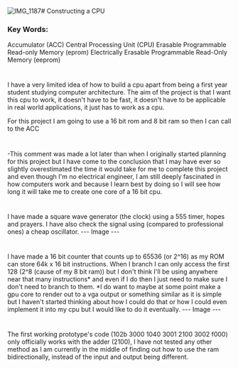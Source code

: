 ![IMG_1187](https://github.com/user-attachments/assets/5b782303-7661-405c-b369-b17e29e8e0e6)# Constructing a CPU

### Key Words:
Accumulator (ACC)
Central Processing Unit (CPU)
Erasable Programmable Read-only Memory (eprom)
Electrically Erasable Programmable Read-Only Memory (eeprom)

#

I have a very limited idea of how to build a cpu apart from being a first year student studying computer architecture.
The aim of the project is that I want this cpu to work, it doesn't have to be fast, it doesn't have to be applicable in real world applications, it just has to work as a cpu.

For this project I am going to use a 16 bit rom and 8 bit ram so then I can call to the ACC 

#

-This comment was made a lot later than when I originally started planning for this project but  I have come to the conclusion that I may have ever so slightly overestimated the time it would take for me to complete this project and even though I'm no electrical engineer, I am still deeply fascinated in how computers work and because I learn best by doing so I will see how long it will take me to create one core of a 16 bit cpu.

#

I have made a square wave generator (the clock) using a 555 timer, hopes and prayers. I have also check the signal using (compared to professional ones) a cheap oscillator.
--- Image ---

#

I have made a 16 bit counter that counts up to 65536 (or 2^16) as my ROM can store 64k x 16 bit instructions. When I branch I can only access the first 128 (2^8 (cause of my 8 bit ram)) but I don't think I'll be using anywhere near that many instructions* and even if I do then I just need to make sure I don't need to branch to them. *I do want to maybe at some point make a gpu core to render out to a vga output or something similar as it is simple but I haven't started thinking about how I could do that or how I could even implement it into my cpu but I would like to do it eventually.
--- Image ---

#

The first working prototype's code (102b 3000 1040 3001 2100 3002 f000) only officially works with the adder (2100), I have not tested any other method as I am currently in the middle of finding out how to use the ram bidirectionally, instead of the input and output being different.
